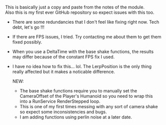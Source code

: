 This is basically just a copy and paste from the notes of the module.  
Also this is my first ever GitHub repository so expect issues with this too.

- There are some redundancies that I don't feel like fixing right now.  Tech debt, let's go !!!
- If there are FPS issues, I tried.  Try contacting me about them to get them fixed possibly.
- When you use a DeltaTime with the base shake functions, the results may differ because of the constant FPS fix I used.
- I have no idea how to fix this... lol.  The LerpPosition is the only thing really affected but it makes a noticable difference.

  NEW:
    - The base shake functions require you to manually set the CameraOffset of the Player's Humanoid so you need to wrap this into a RunService RenderStepped loop.
    - This is one of my first times messing with any sort of camera shake so expect some inconsistencies and bugs.
    - I am adding functions using perlin noise at a later date.
